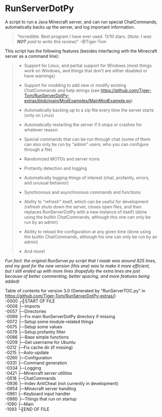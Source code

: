 # RunServerDotPy
A script to run a Java Minecraft server, and can run special ChatCommands, automatically backs up the server, and log important information.
> "Incredible. Best program I have ever used. 11/10 stars. (_Note: I was __NOT__ paid to write this review_)" -@Tiger-Tom

This script has the following features (besides interfacing with the Minecraft server as a command line):

>- Support for Linux, and partial support for Windows (most things work on Windows, and things that don't are either disabled or have warnings)
>
>- Support for modding to add new or modify existing ChatCommands and help strings (see https://github.com/Tiger-Tom/RunServerDotPy-extras/blob/main/ModExamples/MainModExample.py)
>
>- Automatically backing up to a zip file every time the server starts (only on Linux)
>
>- Automatically restarting the server if it stops or crashes for whatever reason
>
>- Special commands that can be run through chat (some of them can also only be run by "admin" users, who you can configure through a file)
>
>- Randomized MOTDs and server icons
>
>- Profanity detection and logging
>
>- Automatically logging things of interest (chat, profanity, errors, and unusual behavior)
>
>- Synchronous and asynchronous commands and functions
>
>- Ability to "refresh" itself, which can be useful for development (refresh shuts down the server, closes open files, and then replaces RunServerDotPy with a new instance of itself) (done using the builtin ChatCommands, although this one can only be run by an admin)
>
>- Ability to reload the configuration at any given time (done using the builtin ChatCommands, although his one can only be run by an admin)
>
>- And more!

_Fun fact: the original RunServer.py script that I made was around 825 lines, and my goal for the new version (this one) was to make it more efficient, but I still ended up with more lines (hopefully the extra lines are just because of better commenting, better spacing, and more features being added)_

Table of contents for version 3.0 (Generated by "RunServerTOC.py" in https://github.com/Tiger-Tom/RunServerDotPy-extras/)  
-0000 ┌╢START OF FILE  
-0008 ├─Imports  
-0057 ├─Directories  
-0069 ├─Fix main RunServerDotPy directory if missing  
-0072 ├─Setup some module-related things  
-0075 ├─Setup some values  
-0079 ├─Setup profanity filter  
-0086 ├─Base simple functions  
-0209 ├─Get username for Ubuntu  
-0212 ├─Fix cache dir (if missing)  
-0215 ├─Auto-update  
-0260 ├─Configuration  
-0331 ├─Command generation  
-0334 ├─Logging  
-0421 ├─Minecraft server utilities  
-0518 ├─ChatCommands  
-0936 ├─Indev AntiCheat (not currently in development)  
-0954 ├─Minecraft server handling  
-0961 ├─Keyboard input handler  
-0980 ├─Things that run on startup  
-1090 ├─Main  
-1093 └╢END OF FILE 
